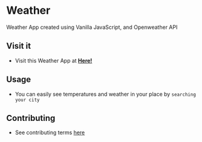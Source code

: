 # Weather
Weather App created using Vanilla JavaScript, and Openweather API

## Visit it
- Visit this Weather App at **[Here!](https://gifaldyazkaa.github.io/weather)**

## Usage
- You can easily see temperatures and weather in your place by `searching your city`

## Contributing
- See contributing terms [here](https://github.com/gifaldyazkaa/weather/blob/master/CONTRIBUTING.md)